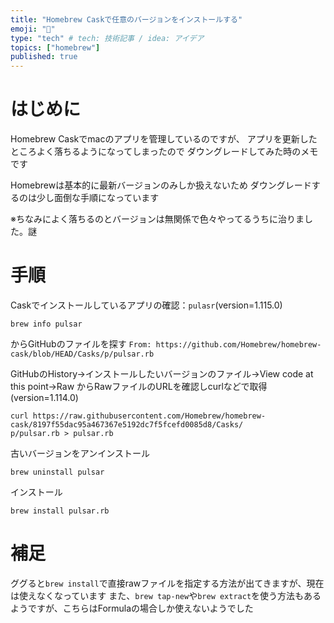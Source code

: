 ```yaml
---
title: "Homebrew Caskで任意のバージョンをインストールする"
emoji: "💬"
type: "tech" # tech: 技術記事 / idea: アイデア
topics: ["homebrew"]
published: true
---
```

# はじめに

Homebrew Caskでmacのアプリを管理しているのですが、
アプリを更新したところよく落ちるようになってしまったので
ダウングレードしてみた時のメモです

Homebrewは基本的に最新バージョンのみしか扱えないため
ダウングレードするのは少し面倒な手順になっています

※ちなみによく落ちるのとバージョンは無関係で色々やってるうちに治りました。謎

# 手順

Caskでインストールしているアプリの確認：`pulasr`(version=1.115.0)
```
brew info pulsar
```
からGitHubのファイルを探す
`From: https://github.com/Homebrew/homebrew-cask/blob/HEAD/Casks/p/pulsar.rb`

GitHubのHistory→インストールしたいバージョンのファイル→View code at this point→Raw
からRawファイルのURLを確認しcurlなどで取得(version=1.114.0)
```
curl https://raw.githubusercontent.com/Homebrew/homebrew-cask/8197f55dac95a467367e5192dc7f5fcefd0085d8/Casks/
p/pulsar.rb > pulsar.rb
```
古いバージョンをアンインストール
```
brew uninstall pulsar
```
インストール
```
brew install pulsar.rb
```

# 補足

ググると`brew install`で直接rawファイルを指定する方法が出てきますが、現在は使えなくなっています
また、`brew tap-new`や`brew extract`を使う方法もあるようですが、こちらはFormulaの場合しか使えないようでした
